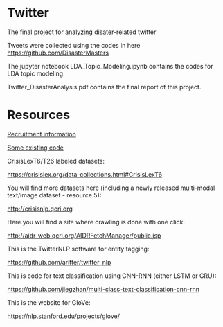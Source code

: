 # Twitter
The final project for analyzing disater-related twitter

Tweets were collected using the codes in here https://github.com/DisasterMasters

The jupyter notebook LDA_Topic_Modeling.ipynb contains the codes for LDA topic modeling.

Twitter_DisasterAnalysis.pdf contains the final report of this project. 






# Resources

[Recruitment information](https://github.com/fdac18/FinalProjects/blob/master/TwitterRecruitment2018Fall.pptx?raw=true)


[Some existing code](https://github.com/orgs/DisasterMasters/)


CrisisLexT6/T26 labeled datasets:

https://crisislex.org/data-collections.html#CrisisLexT6 

You will find more datasets here (including a newly released multi-modal text/image dataset - resource 5):

http://crisisnlp.qcri.org 

Here you will find a site where crawling is done with one click:

http://aidr-web.qcri.org/AIDRFetchManager/public.jsp  

This is the TwitterNLP software for entity tagging: 

https://github.com/aritter/twitter_nlp 

This is code for text classification using CNN-RNN (either LSTM or GRU):

https://github.com/jiegzhan/multi-class-text-classification-cnn-rnn 

This is the website for GloVe:

https://nlp.stanford.edu/projects/glove/ 
